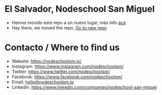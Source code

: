 # El Salvador, Nodeschool San Miguel
- Hemos movido este repo a un nuevo lugar, más info [acá](https://github.com/nodeschoolsm/about)
- Hey there, we moved the repo, [Go to new repo](https://github.com/nodeschoolsm/about)
# Contacto / Where to find us
- Website: https://nodeschoolsm.io/
- Instagram: https://www.instagram.com/nodeschoolsm/
- Twitter: https://www.twitter.com/nodeschoolsm/
- Facebook: https://www.facebook.com/nodeschoolsm/
- Email: hello@nodeschoolsm.io
- Linkedin: https://www.linkedin.com/companies/nodeschool-san-miguel

